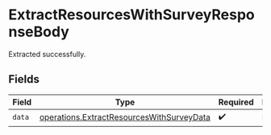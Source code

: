 # ExtractResourcesWithSurveyResponseBody

Extracted successfully.


## Fields

| Field                                                                                                  | Type                                                                                                   | Required                                                                                               | Description                                                                                            |
| ------------------------------------------------------------------------------------------------------ | ------------------------------------------------------------------------------------------------------ | ------------------------------------------------------------------------------------------------------ | ------------------------------------------------------------------------------------------------------ |
| `data`                                                                                                 | [operations.ExtractResourcesWithSurveyData](../../models/operations/extractresourceswithsurveydata.md) | :heavy_check_mark:                                                                                     | N/A                                                                                                    |